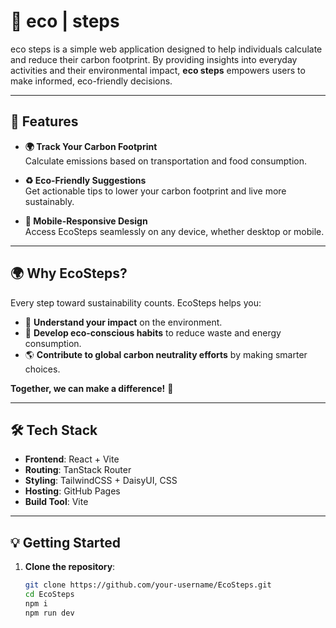 # 🌱 **eco | steps**

eco steps is a simple web application designed to help individuals calculate and reduce their carbon footprint. By providing insights into everyday activities and their environmental impact, **eco steps** empowers users to make informed, eco-friendly decisions.

---

## 🚀 **Features**

- **🌍 Track Your Carbon Footprint**  
  Calculate emissions based on transportation and food consumption.

- **♻️ Eco-Friendly Suggestions**  
  Get actionable tips to lower your carbon footprint and live more sustainably.

- **📱 Mobile-Responsive Design**  
  Access EcoSteps seamlessly on any device, whether desktop or mobile.

---

## 🌍 **Why EcoSteps?**

Every step toward sustainability counts. EcoSteps helps you:
- 🌱 **Understand your impact** on the environment.  
- 🌟 **Develop eco-conscious habits** to reduce waste and energy consumption.  
- 🌎 **Contribute to global carbon neutrality efforts** by making smarter choices.  

**Together, we can make a difference!** 🌟

---

## 🛠️ **Tech Stack**

- **Frontend**: React + Vite  
- **Routing**: TanStack Router  
- **Styling**: TailwindCSS + DaisyUI, CSS  
- **Hosting**: GitHub Pages  
- **Build Tool**: Vite

---

## 💡 **Getting Started**

1. **Clone the repository**:  
   ```bash
   git clone https://github.com/your-username/EcoSteps.git
   cd EcoSteps
   npm i
   npm run dev
